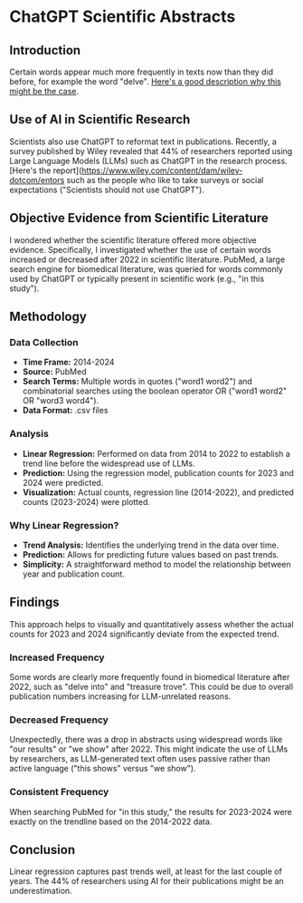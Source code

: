 
# ChatGPT Scientific Abstracts

## Introduction
Certain words appear much more frequently in texts now than they did before, for example the word "delve". [Here's a good description why this might be the case](https://hesamsheikh.substack.com/p/why-does-chatgpt-use-delve-so-much). 

## Use of AI in Scientific Research
Scientists also use ChatGPT to reformat text in publications. Recently, a survey published by Wiley revealed that 44% of researchers reported using Large Language Models (LLMs) such as ChatGPT in the research process. [Here's the report](https://www.wiley.com/content/dam/wiley-dotcom/entors such as the people who like to take surveys or social expectations ("Scientists should not use ChatGPT").

## Objective Evidence from Scientific Literature
I wondered whether the scientific literature offered more objective evidence. Specifically, I investigated whether the use of certain words increased or decreased after 2022 in scientific literature. PubMed, a large search engine for biomedical literature, was queried for words commonly used by ChatGPT or typically present in scientific work (e.g., "in this study").

## Methodology
### Data Collection
- **Time Frame:** 2014-2024
- **Source:** PubMed
- **Search Terms:** Multiple words in quotes ("word1 word2") and combinatorial searches using the boolean operator OR ("word1 word2" OR "word3 word4").
- **Data Format:** .csv files

### Analysis
- **Linear Regression:** Performed on data from 2014 to 2022 to establish a trend line before the widespread use of LLMs.
- **Prediction:** Using the regression model, publication counts for 2023 and 2024 were predicted.
- **Visualization:** Actual counts, regression line (2014-2022), and predicted counts (2023-2024) were plotted.

### Why Linear Regression?
- **Trend Analysis:** Identifies the underlying trend in the data over time.
- **Prediction:** Allows for predicting future values based on past trends.
- **Simplicity:** A straightforward method to model the relationship between year and publication count.

## Findings
This approach helps to visually and quantitatively assess whether the actual counts for 2023 and 2024 significantly deviate from the expected trend.

### Increased Frequency
Some words are clearly more frequently found in biomedical literature after 2022, such as "delve into" and "treasure trove". This could be due to overall publication numbers increasing for LLM-unrelated reasons.

### Decreased Frequency
Unexpectedly, there was a drop in abstracts using widespread words like "our results" or "we show" after 2022. This might indicate the use of LLMs by researchers, as LLM-generated text often uses passive rather than active language ("this shows" versus "we show").

### Consistent Frequency
When searching PubMed for "in this study," the results for 2023-2024 were exactly on the trendline based on the 2014-2022 data.

## Conclusion
Linear regression captures past trends well, at least for the last couple of years. The 44% of researchers using AI for their publications might be an underestimation.
